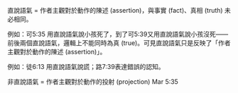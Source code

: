 直說語氣 = 作者主觀對於動作的陳述 (assertion)，與事實 (fact)、真相 (truth) 未必相同。

例如：可5:35 用直說語氣說小孩死了，到了可5:39又用直說語氣說小孩沒死——前後兩個直說語氣，邏輯上不能同時為真 (true)。可見直說語氣只是反映了「作者主觀對於動作的陳述 (assertion)」。

例如：徒6:13 用直說語氣說謊；路7:39表達錯誤的認知。

非直說語氣 = 作者主觀對於動作的投射 (projection)
Mar 5:35
